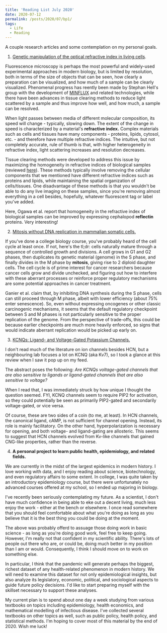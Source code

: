 ```yaml
---
title: 'Reading List July 2020'
date: 2020-07-12
permalink: /posts/2020/07/bp1/
tags:
  - Life
  - Reading
---
```


A couple research articles and some contemplation on my personal goals. 

1. [Genetic manipulation of  the optical refractive index in living cells](https://www.biorxiv.org/content/10.1101/2020.07.09.196436v1). 
   
Fluorescence microscopy is perhaps the most powerful and widely-used experimental approaches in modern biology, but is limited by resolution, both in terms of the size of objects that can be seen, how clearly a preparation can be visualized, and how much of a sample can be clearly visualized. Phenomenal progress has reently been made by Stephan Hell's group with the development of [MINFLUX](https://www.abberior-instruments.com/products/minflux/) and related technologies, while there have been advances in tissue clearing methods to reduce light scattered by a sample and thus improve how well, and how much, a sample can be resolved. 

When light passes between media of different molecular composition, its speed will change - typically, slowing down. The extent of the change in speed is characterized by a material's **refractive index.** Complex materials such as cells and tissues have many components - proteins, lipids, cytosol, etc. - and therefore have multiple refractive indices. The intuitive, but not completely accurate, rule of thumb is that, with higher heterogeneity in refractive index, light scattering increases and resolution decreases. 

Tissue clearing methods were developed to address this issue by maximizing the homogeneity in refractive indices of biological samples (reviewed [here](https://www.cell.com/cell/comments/S0092-8674(15)00837-5)). These methods typically involve removing the cellular components that we mentioned have different refractive indices such as proteins and lipids, while maintaining the spatial organization of cells/tissues. One disadvantage of these methods is that you wouldn't be able to do any live imaging on these samples, since you're removing almost everything in a cell besides, hopefully, whatever fluorescent tag or label you've added. 

Here, Ogawa et al. report that homogeneity in the refractive index of biological samples can be improved by expressing cephalopod **reflectin** proteins. Very interesting!

2. [Mitosis without DNA replication in mammalian somatic cells.](https://www.biorxiv.org/content/10.1101/2020.07.08.193607v1)

If you've done a college biology course, you've probably heard of the cell cycle at least once. If not, here's the tl;dr: cells naturally mature through a sequence of controlled growth and divisions. A cell grows in G1 and G2 phases, then duplicates its genetic material (genome) in the S phase, and finally divides in the M phase by **mitosis**, giving rise to 2 diploid daughter cells. The cell cycle is of prime interest for cancer researchers because cancer cells grow and divide unchecked, and figuring out how to interfere with these aberrant processes or reinforce proper regulatory mechanisms are some potential approaches in cancer treatment. 

Ganier et al. claim that, by inhibiting DNA synthesis during the S phase, cells can still proceed through M phase, albeit with lower efficiency (about 75% enter senescence). So, even without expressing oncogenes or other classic carcinogenic mechanisms, it seems that the default regulatory checkpoint between S and M phases is not particularly sensitive to the proper replication of the genome. From the perspective of trade-offs, this could be because earlier checkpoints are much more heavily enforced, so signs that would indicate aberrant replication would be picked up early on. 

3. [KCNQs: Ligand- and Voltage-Gated Potassium Channels.
](https://www.frontiersin.org/articles/10.3389/fphys.2020.00583/full)

I don't read much of the literature on ion channels besides HCN, but a neighbouring lab focuses a lot on KCNQ (aka Kv7), so I took a glance at this review when I saw it pop up on my feed. 

The abstract poses the following: *Are KCNQs voltage-gated channels that are also sensitive to ligands or ligand-gated channels that are also sensitive to voltage?* 

When I read that, I was immediately struck by how unique I thought the question seemed. FYI, KCNQ channels seem to require PIP2 for activation, so they could potentially be seen as primarily PIP2-gated and secondarily voltage-gated, or vice versa. 

Of course, these are two sides of a coin (to me, at least). In HCN channels, the canonical ligand, cAMP, is not sufficient for channel opening. Instead, its role is mainly facilitatory. On the other hand, hyperpolarization is necessary for opening, and both voltage- and ligand-gating are allosteric. This seems to suggest that HCN channels evolved from Kv-like channels that gained CNG-like properties, rather than the reverse. 

4. **A personal project to learn public health, epidemiology, and related fields.**

We are currently in the midst of the largest epidemics in modern history. I love working with data, and I enjoy reading about science, biotechnology, and even regulatory affairs to some extent. In college, I was quite taken by an introductory epidemiology course, but there were unfortunately no advanced courses offered at my school, so I ended up majoring in biology. 

I've recently been seriously contemplating my future. As a scientist, I don't have much confidence in being able to eke out a decent living, much less enjoy the work - either at the bench or elsewhere. I once read somewhere that you should feel comfortable about what you're doing as long as you believe that it is the best thing you could be doing at the moment. 

The above was probably offerd to assuage those doing work in basic science - as long as you're doing good work, feel free to keep going. However, I'm really not that confident in my scientific ability. There's lots of people out there who are, or could be, doing much better in my position than I am or would. Consequently, I think I should move on to work on something else. 

In particular, I think that the pandemic will generate perhaps the biggest, richest dataset of any health-related phenomenon in modern history. We will need to examine this dataset for not only epidemiological insights, but also analyze its legislatory, economic, political, and sociological aspects to guide future policy decisions. I'd like to start preparing myself with the skillset necessary to support these analyses. 

My current plan is to spend about one day a week studying from various textbooks on topics including epidemiology, health economics, and mathematical modelling of infectious disease. I've collected several textbooks on other topics as well, such as public policy, health policy, and statistical methods. I'm hoping to cover most of this material by the end of 2020. Wish me luck! 
